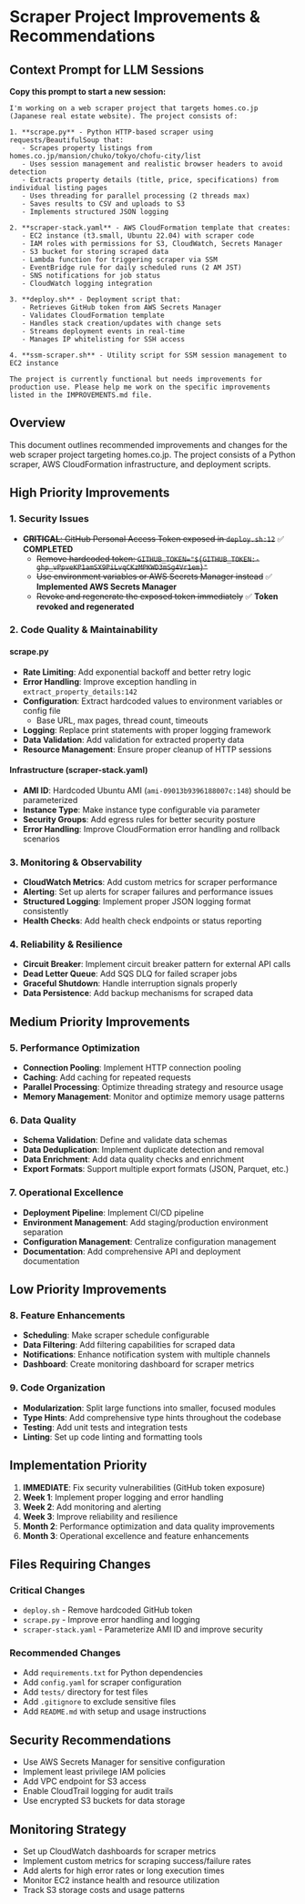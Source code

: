 # Scraper Project Improvements & Recommendations

## Context Prompt for LLM Sessions

**Copy this prompt to start a new session:**

```
I'm working on a web scraper project that targets homes.co.jp (Japanese real estate website). The project consists of:

1. **scrape.py** - Python HTTP-based scraper using requests/BeautifulSoup that:
   - Scrapes property listings from homes.co.jp/mansion/chuko/tokyo/chofu-city/list
   - Uses session management and realistic browser headers to avoid detection
   - Extracts property details (title, price, specifications) from individual listing pages
   - Uses threading for parallel processing (2 threads max)
   - Saves results to CSV and uploads to S3
   - Implements structured JSON logging

2. **scraper-stack.yaml** - AWS CloudFormation template that creates:
   - EC2 instance (t3.small, Ubuntu 22.04) with scraper code
   - IAM roles with permissions for S3, CloudWatch, Secrets Manager
   - S3 bucket for storing scraped data
   - Lambda function for triggering scraper via SSM
   - EventBridge rule for daily scheduled runs (2 AM JST)
   - SNS notifications for job status
   - CloudWatch logging integration

3. **deploy.sh** - Deployment script that:
   - Retrieves GitHub token from AWS Secrets Manager
   - Validates CloudFormation template
   - Handles stack creation/updates with change sets
   - Streams deployment events in real-time
   - Manages IP whitelisting for SSH access

4. **ssm-scraper.sh** - Utility script for SSM session management to EC2 instance

The project is currently functional but needs improvements for production use. Please help me work on the specific improvements listed in the IMPROVEMENTS.md file.
```

## Overview
This document outlines recommended improvements and changes for the web scraper project targeting homes.co.jp. The project consists of a Python scraper, AWS CloudFormation infrastructure, and deployment scripts.

## High Priority Improvements

### 1. Security Issues
- ~~**CRITICAL**: GitHub Personal Access Token exposed in `deploy.sh:12`~~ ✅ **COMPLETED**
  - ~~Remove hardcoded token: `GITHUB_TOKEN="${GITHUB_TOKEN:-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}"`~~
  - ~~Use environment variables or AWS Secrets Manager instead~~ ✅ **Implemented AWS Secrets Manager**
  - ~~Revoke and regenerate the exposed token immediately~~ ✅ **Token revoked and regenerated**

### 2. Code Quality & Maintainability

#### scrape.py
- **Rate Limiting**: Add exponential backoff and better retry logic
- **Error Handling**: Improve exception handling in `extract_property_details:142`
- **Configuration**: Extract hardcoded values to environment variables or config file
  - Base URL, max pages, thread count, timeouts
- **Logging**: Replace print statements with proper logging framework
- **Data Validation**: Add validation for extracted property data
- **Resource Management**: Ensure proper cleanup of HTTP sessions

#### Infrastructure (scraper-stack.yaml)
- **AMI ID**: Hardcoded Ubuntu AMI (`ami-09013b9396188007c:148`) should be parameterized
- **Instance Type**: Make instance type configurable via parameter
- **Security Groups**: Add egress rules for better security posture
- **Error Handling**: Improve CloudFormation error handling and rollback scenarios

### 3. Monitoring & Observability
- **CloudWatch Metrics**: Add custom metrics for scraper performance
- **Alerting**: Set up alerts for scraper failures and performance issues
- **Structured Logging**: Implement proper JSON logging format consistently
- **Health Checks**: Add health check endpoints or status reporting

### 4. Reliability & Resilience
- **Circuit Breaker**: Implement circuit breaker pattern for external API calls
- **Dead Letter Queue**: Add SQS DLQ for failed scraper jobs
- **Graceful Shutdown**: Handle interruption signals properly
- **Data Persistence**: Add backup mechanisms for scraped data

## Medium Priority Improvements

### 5. Performance Optimization
- **Connection Pooling**: Implement HTTP connection pooling
- **Caching**: Add caching for repeated requests
- **Parallel Processing**: Optimize threading strategy and resource usage
- **Memory Management**: Monitor and optimize memory usage patterns

### 6. Data Quality
- **Schema Validation**: Define and validate data schemas
- **Data Deduplication**: Implement duplicate detection and removal
- **Data Enrichment**: Add data quality checks and enrichment
- **Export Formats**: Support multiple export formats (JSON, Parquet, etc.)

### 7. Operational Excellence
- **Deployment Pipeline**: Implement CI/CD pipeline
- **Environment Management**: Add staging/production environment separation
- **Configuration Management**: Centralize configuration management
- **Documentation**: Add comprehensive API and deployment documentation

## Low Priority Improvements

### 8. Feature Enhancements
- **Scheduling**: Make scraper schedule configurable
- **Data Filtering**: Add filtering capabilities for scraped data
- **Notifications**: Enhance notification system with multiple channels
- **Dashboard**: Create monitoring dashboard for scraper metrics

### 9. Code Organization
- **Modularization**: Split large functions into smaller, focused modules
- **Type Hints**: Add comprehensive type hints throughout the codebase
- **Testing**: Add unit tests and integration tests
- **Linting**: Set up code linting and formatting tools

## Implementation Priority

1. **IMMEDIATE**: Fix security vulnerabilities (GitHub token exposure)
2. **Week 1**: Implement proper logging and error handling
3. **Week 2**: Add monitoring and alerting
4. **Week 3**: Improve reliability and resilience
5. **Month 2**: Performance optimization and data quality improvements
6. **Month 3**: Operational excellence and feature enhancements

## Files Requiring Changes

### Critical Changes
- `deploy.sh` - Remove hardcoded GitHub token
- `scrape.py` - Improve error handling and logging
- `scraper-stack.yaml` - Parameterize AMI ID and improve security

### Recommended Changes
- Add `requirements.txt` for Python dependencies
- Add `config.yaml` for scraper configuration
- Add `tests/` directory for test files
- Add `.gitignore` to exclude sensitive files
- Add `README.md` with setup and usage instructions

## Security Recommendations
- Use AWS Secrets Manager for sensitive configuration
- Implement least privilege IAM policies
- Add VPC endpoint for S3 access
- Enable CloudTrail logging for audit trails
- Use encrypted S3 buckets for data storage

## Monitoring Strategy
- Set up CloudWatch dashboards for scraper metrics
- Implement custom metrics for scraping success/failure rates
- Add alerts for high error rates or long execution times
- Monitor EC2 instance health and resource utilization
- Track S3 storage costs and usage patterns